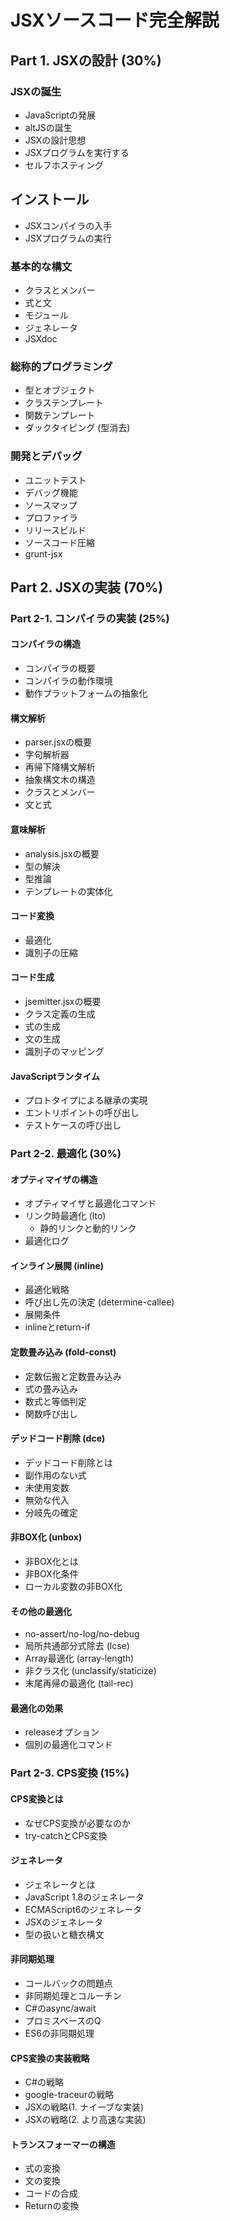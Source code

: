 # JSXソースコード完全解説

## Part 1. JSXの設計 (30%)

### JSXの誕生

- JavaScriptの発展
- altJSの誕生
- JSXの設計思想
- JSXプログラムを実行する
- セルフホスティング

## インストール

- JSXコンパイラの入手
- JSXプログラムの実行

### 基本的な構文

- クラスとメンバー
- 式と文
- モジュール
- ジェネレータ
- JSXdoc

### 総称的プログラミング

- 型とオブジェクト
- クラステンプレート
- 関数テンプレート
- ダックタイピング (型消去)

### 開発とデバッグ

- ユニットテスト
- デバッグ機能
- ソースマップ
- プロファイラ
- リリースビルド
- ソースコード圧縮
- grunt-jsx

## Part 2. JSXの実装 (70%)

### Part 2-1. コンパイラの実装 (25%)

#### コンパイラの構造

- コンパイラの概要
- コンパイラの動作環境
- 動作プラットフォームの抽象化

#### 構文解析

- parser.jsxの概要
- 字句解析器
- 再帰下降構文解析
- 抽象構文木の構造
- クラスとメンバー
- 文と式

#### 意味解析

- analysis.jsxの概要
- 型の解決
- 型推論
- テンプレートの実体化

#### コード変換

- 最適化
- 識別子の圧縮

#### コード生成

- jsemitter.jsxの概要
- クラス定義の生成
- 式の生成
- 文の生成
- 識別子のマッピング

#### JavaScriptランタイム

- プロトタイプによる継承の実現
- エントリポイントの呼び出し
- テストケースの呼び出し

### Part 2-2. 最適化 (30%)

#### オプティマイザの構造

- オプティマイザと最適化コマンド
- リンク時最適化 (lto)
	- 静的リンクと動的リンク
- 最適化ログ

#### インライン展開 (inline)

- 最適化戦略
- 呼び出し先の決定 (determine-callee)
- 展開条件
- inlineとreturn-if

#### 定数畳み込み (fold-const)

- 定数伝搬と定数畳み込み
- 式の畳み込み
- 数式と等価判定
- 関数呼び出し

#### デッドコード削除 (dce)

- デッドコード削除とは
- 副作用のない式
- 未使用変数
- 無効な代入
- 分岐先の確定

#### 非BOX化 (unbox)

- 非BOX化とは
- 非BOX化条件
- ローカル変数の非BOX化

#### その他の最適化

- no-assert/no-log/no-debug
- 局所共通部分式除去 (lcse)
- Array最適化 (array-length)
- 非クラス化 (unclassify/staticize)
- 末尾再帰の最適化 (tail-rec)

#### 最適化の効果

- releaseオプション
- 個別の最適化コマンド

### Part 2-3. CPS変換 (15%)

#### CPS変換とは

- なぜCPS変換が必要なのか
- try-catchとCPS変換

#### ジェネレータ

- ジェネレータとは
- JavaScript 1.8のジェネレータ
- ECMAScript6のジェネレータ
- JSXのジェネレータ
- 型の扱いと糖衣構文

#### 非同期処理

- コールバックの問題点
- 非同期処理とコルーチン
- C#のasync/await
- プロミスベースのQ
- ES6の非同期処理

#### CPS変換の実装戦略

- C#の戦略
- google-traceurの戦略
- JSXの戦略(1. ナイーブな実装)
- JSXの戦略(2. より高速な実装)

#### トランスフォーマーの構造

- 式の変換
- 文の変換
- コードの合成
- Returnの変換

